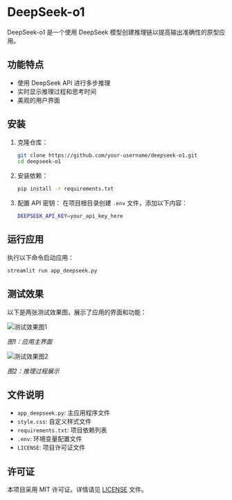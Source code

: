 # DeepSeek-o1

DeepSeek-o1 是一个使用 DeepSeek 模型创建推理链以提高输出准确性的原型应用。

## 功能特点

- 使用 DeepSeek API 进行多步推理
- 实时显示推理过程和思考时间
- 美观的用户界面

## 安装

1. 克隆仓库：
   ```bash
   git clone https://github.com/your-username/deepseek-o1.git
   cd deepseek-o1
   ```

2. 安装依赖：
   ```bash
   pip install -r requirements.txt
   ```

3. 配置 API 密钥：
   在项目根目录创建 `.env` 文件，添加以下内容：
   ```bash
   DEEPSEEK_API_KEY=your_api_key_here
   ```

## 运行应用

执行以下命令启动应用：

```bash
streamlit run app_deepseek.py
```

## 测试效果

以下是两张测试效果图，展示了应用的界面和功能：

![测试效果图1](path_to_image1.png)

*图1：应用主界面*

![测试效果图2](path_to_image2.png)

*图2：推理过程展示*

## 文件说明

- `app_deepseek.py`: 主应用程序文件
- `style.css`: 自定义样式文件
- `requirements.txt`: 项目依赖列表
- `.env`: 环境变量配置文件
- `LICENSE`: 项目许可证文件

## 许可证

本项目采用 MIT 许可证。详情请见 [LICENSE](LICENSE) 文件。
